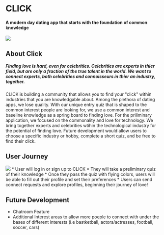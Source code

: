 # CLICK
#### A modern day dating app that starts with the foundation of common knowledge

<img src="https://media.giphy.com/media/26BRED0APH6fRa1sk/giphy.gif">


## About Click

##### Finding love is hard, even for celebrities. Celebrities are experts in thier field, but are only a fraction of the true talent in the world. We want to connect experts, both celebrities and connoisseurs in thier an industry, together.

CLICK is building a community that allows you to find your "click" within industries that you are knowledgable about. Among the plethora of dating apps, we lose quality. With our unique entry quiz that is shaped to the common interest people are looking for, we use a common interest and baseline knowledge as a spring board to finding love. For the priliminary application, we focused on the commonality and love for technology. We bring together experts and celebrities wtihin the technological industry for the potential of finding love. Future development would allow users to choose a specific industry or hobby, complete a short quiz, and be free to find their click.

## User Journey
<img src="https://media.giphy.com/media/1xmlYh65ZA8rOjKwr3/giphy.gif">
* User will log in or sign up to CLICK
* They will take a preliminary quiz of their knowledge
* Once they pass the quiz with flying colors, users will be able to fill out their profile and set their preferences
* Users can send connect requests and explore profiles, beginning their journey of love!

## Future Development
* Chatroom Feature
* Additional Interest areas to allow more poeple to connect with under the bases of different interests (i.e bastketball, actors/actresses, football, soccer, cars)


